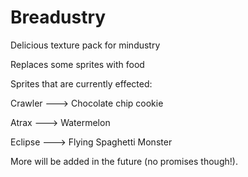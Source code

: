 # Breadustry
Delicious texture pack for mindustry

Replaces some sprites with food

Sprites that are currently effected:

Crawler ---> Chocolate chip cookie

Atrax ---> Watermelon

Eclipse ---> Flying Spaghetti Monster

More will be added in the future (no promises though!).

